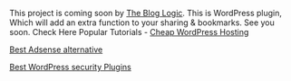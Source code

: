 This project is coming soon by [The Blog Logic](https://www.thebloglogic.com). This is WordPress plugin, Which will add an extra function to your sharing & bookmarks. See you soon. 
Check Here Popular Tutorials - 
[Cheap WordPress Hosting](https://www.thebloglogic.com/cheap-wordpress-hosting/)

[Best Adsense alternative](https://www.thebloglogic.com/best-adsense-alternative/)

[Best WordPress security Plugins](https://www.thebloglogic.com/best-wordpress-security-plugin/)

